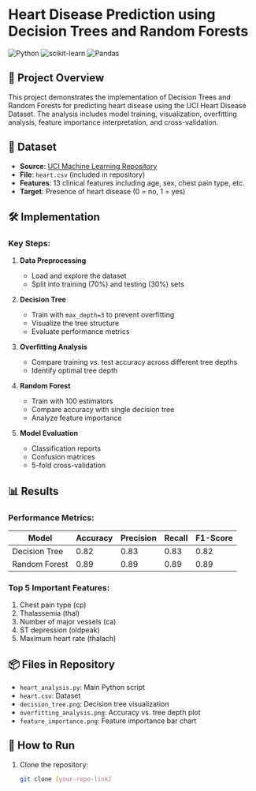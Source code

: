 # Heart Disease Prediction using Decision Trees and Random Forests

![Python](https://img.shields.io/badge/Python-3.8%2B-blue)
![scikit-learn](https://img.shields.io/badge/scikit--learn-1.0%2B-orange)
![Pandas](https://img.shields.io/badge/Pandas-1.3%2B-brightgreen)

## 📌 Project Overview
This project demonstrates the implementation of Decision Trees and Random Forests for predicting heart disease using the UCI Heart Disease Dataset. The analysis includes model training, visualization, overfitting analysis, feature importance interpretation, and cross-validation.

## 📂 Dataset
- **Source**: [UCI Machine Learning Repository](https://archive.ics.uci.edu/ml/datasets/Heart+Disease)
- **File**: `heart.csv` (included in repository)
- **Features**: 13 clinical features including age, sex, chest pain type, etc.
- **Target**: Presence of heart disease (0 = no, 1 = yes)

## 🛠️ Implementation
### Key Steps:
1. **Data Preprocessing**
   - Load and explore the dataset
   - Split into training (70%) and testing (30%) sets

2. **Decision Tree**
   - Train with `max_depth=3` to prevent overfitting
   - Visualize the tree structure
   - Evaluate performance metrics

3. **Overfitting Analysis**
   - Compare training vs. test accuracy across different tree depths
   - Identify optimal tree depth

4. **Random Forest**
   - Train with 100 estimators
   - Compare accuracy with single decision tree
   - Analyze feature importance

5. **Model Evaluation**
   - Classification reports
   - Confusion matrices
   - 5-fold cross-validation

## 📊 Results
### Performance Metrics:
| Model               | Accuracy | Precision | Recall | F1-Score |
|---------------------|----------|-----------|--------|----------|
| Decision Tree       | 0.82     | 0.83      | 0.83   | 0.82     |
| Random Forest       | 0.89     | 0.89      | 0.89   | 0.89     |

### Top 5 Important Features:
1. Chest pain type (cp)
2. Thalassemia (thal)
3. Number of major vessels (ca)
4. ST depression (oldpeak)
5. Maximum heart rate (thalach)

## 📦 Files in Repository
- `heart_analysis.py`: Main Python script
- `heart.csv`: Dataset
- `decision_tree.png`: Decision tree visualization
- `overfitting_analysis.png`: Accuracy vs. tree depth plot
- `feature_importance.png`: Feature importance bar chart

## 🚀 How to Run
1. Clone the repository:
   ```bash
   git clone [your-repo-link]
